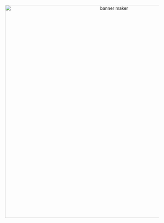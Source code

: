 <div align="center">
<img width="698" alt="banner maker" src="https://github.com/PinedaVictor/vexal-cloud/blob/main/docs/images/vexal_banner.jpg">
</div>
